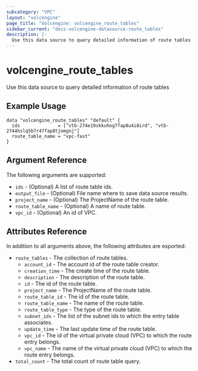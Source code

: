 ```yaml
---
subcategory: "VPC"
layout: "volcengine"
page_title: "Volcengine: volcengine_route_tables"
sidebar_current: "docs-volcengine-datasource-route_tables"
description: |-
  Use this data source to query detailed information of route tables
---
```

# volcengine_route_tables
Use this data source to query detailed information of route tables
## Example Usage
```hcl
data "volcengine_route_tables" "default" {
  ids              = ["vtb-274e19skkuhog7fap8u4i8ird", "vtb-2744hslq5b7r47fap8tjomgnj"]
  route_table_name = "vpc-fast"
}
```
## Argument Reference
The following arguments are supported:
* `ids` - (Optional) A list of route table ids.
* `output_file` - (Optional) File name where to save data source results.
* `project_name` - (Optional) The ProjectName of the route table.
* `route_table_name` - (Optional) A name of route table.
* `vpc_id` - (Optional) An id of VPC.

## Attributes Reference
In addition to all arguments above, the following attributes are exported:
* `route_tables` - The collection of route tables.
    * `account_id` - The account id of the route table creator.
    * `creation_time` - The create time of the route table.
    * `description` - The description of the route table.
    * `id` - The id of the route table.
    * `project_name` - The ProjectName of the route table.
    * `route_table_id` - The id of the route table.
    * `route_table_name` - The name of the route table.
    * `route_table_type` - The type of the route table.
    * `subnet_ids` - The list of the subnet ids to which the entry table associates.
    * `update_time` - The last update time of the route table.
    * `vpc_id` - The id of the virtual private cloud (VPC) to which the route entry belongs.
    * `vpc_name` - The name of the virtual private cloud (VPC) to which the route entry belongs.
* `total_count` - The total count of route table query.


